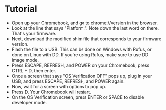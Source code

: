 # Tutorial

* Open up your Chromebook, and go to chrome://version in the browser.
* Look at the line that says "Platform:". Note down the last word on there. That's your firmware.
* Next, download the modified shim file that corresponds to your firmware version.
* Flash the file to a USB. This can be done on Windows with Rufus, or done on Linux with DD. If you're using Rufus, make sure to use DD image mode.
* Press ESCAPE, REFRESH, and POWER on your Chromebook, press CTRL + D, then enter.
* Once a screen that says "OS Verification OFF" pops up, plug in your USB, and press ESCAPE, REFRESH, and POWER again.
* Now, wait for a screen with options to pop up.
* Press D. Your Chromebook will restart.
* On the OS Verification screen, press ENTER or SPACE to disable developer mode.
